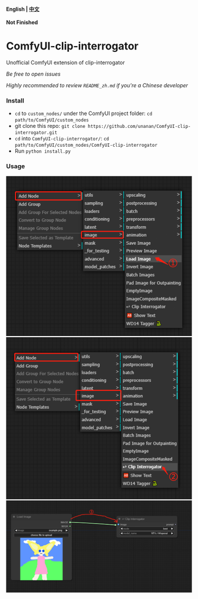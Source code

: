 #### English | [中文](./README_zh.md)
**Not Finished**

# ComfyUI-clip-interrogator
Unofficial ComfyUI extension of clip-interrogator

_Be free to open issues_

_Highly recommended to review `README_zh.md` if you're a Chinese developer_


### Install
- `cd` to `custom_nodes/` under the ComfyUI project folder: `cd  path/to/ComfyUI/custom_nodes`
- git clone this repo: `git clone https://github.com/unanan/ComfyUI-clip-interrogator.git`
- `cd` into `ComfyUI-clip-interrogator/`: `cd path/to/ComfyUI/custom_nodes/ComfyUI-clip-interrogator`
- Run `python install.py`

### Usage
![](./assets/1.png)
![](./assets/2.png)
![](./assets/3.png)
